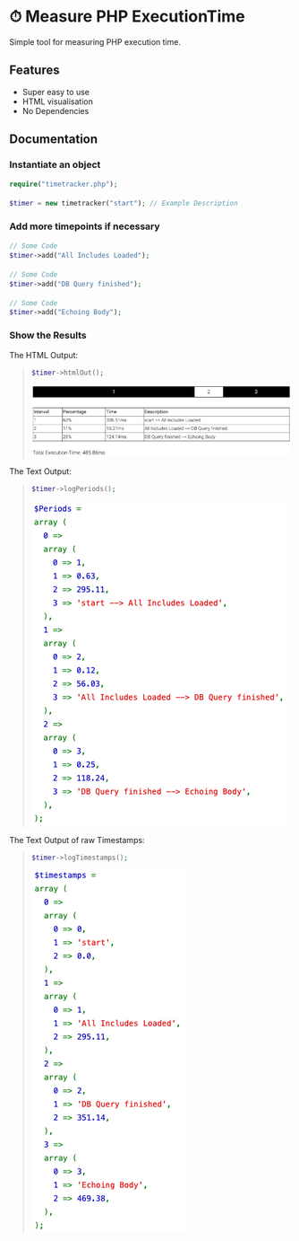 # ⏱ Measure PHP ExecutionTime
Simple tool for measuring PHP execution time.

## Features
- Super easy to use
- HTML visualisation
- No Dependencies

## Documentation
### Instantiate an object

```php
require("timetracker.php");

$timer = new timetracker("start"); // Example Description
```

### Add more timepoints if necessary

```php
// Some Code
$timer->add("All Includes Loaded");

// Some Code
$timer->add("DB Query finished");

// Some Code
$timer->add("Echoing Body");
```

### Show the Results
The HTML Output:

> ```php
> $timer->htmlOut();
> ```
> ![Screenshot](readme/sc1.png)


The Text Output:

> ```php
> $timer->logPeriods();
> ```
> ![Screenshot](readme/sc2.png)


The Text Output of raw Timestamps:

> ```php
> $timer->logTimestamps();
> ```
> ![Screenshot](readme/sc3.png)

